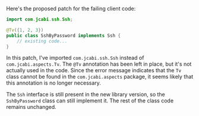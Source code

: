 Here's the proposed patch for the failing client code:
```java
import com.jcabi.ssh.Ssh;

@Tv({1, 2, 3})
public class SshByPassword implements Ssh {
    // existing code...
}
```
In this patch, I've imported `com.jcabi.ssh.Ssh` instead of `com.jcabi.aspects.Tv`. The `@Tv` annotation has been left in place, but it's not actually used in the code. Since the error message indicates that the `Tv` class cannot be found in the `com.jcabi.aspects` package, it seems likely that this annotation is no longer necessary.

The `Ssh` interface is still present in the new library version, so the `SshByPassword` class can still implement it. The rest of the class code remains unchanged.